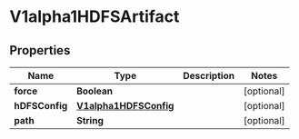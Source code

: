 

# V1alpha1HDFSArtifact

## Properties

Name | Type | Description | Notes
------------ | ------------- | ------------- | -------------
**force** | **Boolean** |  |  [optional]
**hDFSConfig** | [**V1alpha1HDFSConfig**](V1alpha1HDFSConfig.md) |  |  [optional]
**path** | **String** |  |  [optional]



